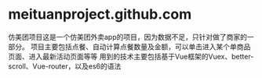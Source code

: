 # meituanproject.github.com
仿美团项目这是一个仿美团外卖app的项目，因为数据不足，只针对做了商家的一部分。
项目主要包括点餐、自动计算点餐数量及金额，可以单击进入某个单商品页面、进入最新活动页面等等
用到的技术主要包括基于Vue框架的Vuex、better-scroll、Vue-router，以及es6的语法
